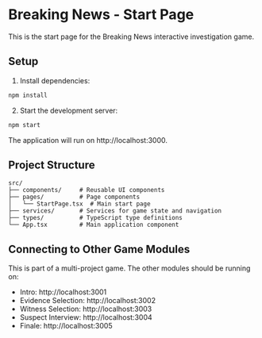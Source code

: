# Breaking News - Start Page

This is the start page for the Breaking News interactive investigation game.

## Setup

1. Install dependencies:

```bash
npm install
```

2. Start the development server:

```bash
npm start
```

The application will run on http://localhost:3000.

## Project Structure

```
src/
├── components/     # Reusable UI components
├── pages/          # Page components
│   └── StartPage.tsx  # Main start page
├── services/       # Services for game state and navigation
├── types/          # TypeScript type definitions
└── App.tsx         # Main application component
```

## Connecting to Other Game Modules

This is part of a multi-project game. The other modules should be running on:

- Intro: http://localhost:3001
- Evidence Selection: http://localhost:3002
- Witness Selection: http://localhost:3003
- Suspect Interview: http://localhost:3004
- Finale: http://localhost:3005
